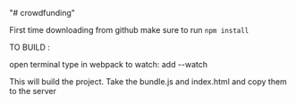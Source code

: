 "# crowdfunding" 

First time downloading from github  make sure to run `npm install`

TO BUILD : 

open terminal
type in webpack
to watch: add --watch

This will build the project. 
Take the bundle.js and index.html and copy them to the server 


